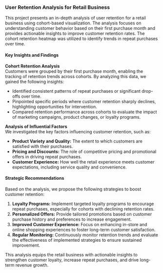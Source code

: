 ### **User Retention Analysis for Retail Business**  
This project presents an in-depth analysis of user retention for a retail business using cohort-based visualization. The analysis focuses on understanding customer behavior based on their first purchase month and provides actionable insights to improve customer retention rates. The cohort retention heatmap was utilized to identify trends in repeat purchases over time.

#### **Key Insights and Findings**

**Cohort Retention Analysis**  
Customers were grouped by their first purchase month, enabling the tracking of retention trends across cohorts. By analyzing this data, we gained the following insights:

- Identified consistent patterns of repeat purchases or significant drop-offs over time.  
- Pinpointed specific periods where customer retention sharply declines, highlighting opportunities for intervention.  
- Compared retention performance across cohorts to evaluate the impact of marketing campaigns, product changes, or loyalty programs.

**Analysis of Influential Factors**  
We investigated the key factors influencing customer retention, such as:

- **Product Variety and Quality:** The extent to which customers are satisfied with their purchases.  
- **Pricing and Discounts:** The role of competitive pricing and promotional offers in driving repeat purchases.  
- **Customer Experience:** How well the retail experience meets customer expectations, including service quality and convenience.

#### **Strategic Recommendations**  
Based on the analysis, we propose the following strategies to boost customer retention:  

1. **Loyalty Programs:** Implement targeted loyalty programs to encourage repeat purchases, especially for cohorts with declining retention rates.  
2. **Personalized Offers:** Provide tailored promotions based on customer purchase history and preferences to increase engagement.  
3. **Improved Customer Experience:** Focus on enhancing in-store and online shopping experiences to foster long-term customer satisfaction.  
4. **Regular Monitoring:** Continuously monitor retention trends and evaluate the effectiveness of implemented strategies to ensure sustained improvement.

This analysis equips the retail business with actionable insights to strengthen customer loyalty, increase repeat purchases, and drive long-term revenue growth.
